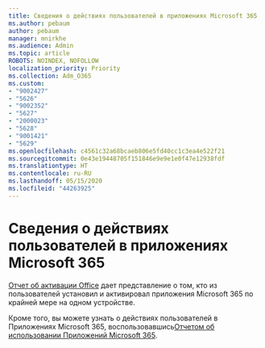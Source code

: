 ```yaml
---
title: Сведения о действиях пользователей в приложениях Microsoft 365
ms.author: pebaum
author: pebaum
manager: mnirkhe
ms.audience: Admin
ms.topic: article
ROBOTS: NOINDEX, NOFOLLOW
localization_priority: Priority
ms.collection: Adm_O365
ms.custom:
- "9002427"
- "5626"
- "9002352"
- "5627"
- "2000023"
- "5628"
- "9001421"
- "5629"
ms.openlocfilehash: c4561c32a68bcaeb806e5fd40cc1c3ea4e522f21
ms.sourcegitcommit: 0e43e19448705f151846e9e9e1e0f47e12938fdf
ms.translationtype: HT
ms.contentlocale: ru-RU
ms.lasthandoff: 05/15/2020
ms.locfileid: "44263925"
---
```

# <a name="view-your-users-microsoft-365-apps-activity"></a>Сведения о действиях пользователей в приложениях Microsoft 365

[Отчет об активации Office](https://docs.microsoft.com/microsoft-365/admin/activity-reports/microsoft-office-activations?view=o365-worldwide) дает представление о том, кто из пользователей установил и активировал приложения Microsoft 365 по крайней мере на одном устройстве.

Кроме того, вы можете узнать о действиях пользователей в Приложениях Microsoft 365, воспользовавшись[Отчетом об использовании Приложений Microsoft 365](https://docs.microsoft.com/microsoft-365/admin/activity-reports/microsoft365-apps-usage?view=o365-worldwide).

